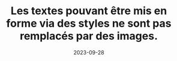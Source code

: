 ---
N: '182'
Rubrique: Présentation
title: Les textes pouvant être mis en forme via des styles ne sont pas remplacés
  par des images.
detail: Les textes pouvant être mis en forme via des styles ne sont pas remplacés  par des images.
categories: [" Présentation"]
agrege: O4182-E062
opquast: '4 182'
indiceebook: '62'
description: "Règle n° 062"
weight:  062
actif: '1'
layout: rules
date: 2023-09-28
tags: ["", ""]
objectif: ["", ""]
Meo: ""
Controle: ""
Auteur: ""
---